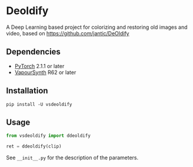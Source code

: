 # Deoldify
A Deep Learning based project for colorizing and restoring old images and video, based on https://github.com/jantic/DeOldify


## Dependencies
- [PyTorch](https://pytorch.org/get-started) 2.1.1 or later
- [VapourSynth](http://www.vapoursynth.com/) R62 or later


## Installation
```
pip install -U vsdeoldify
```


## Usage
```python
from vsdeoldify import ddeoldify

ret = ddeoldify(clip)
```

See `__init__.py` for the description of the parameters.
